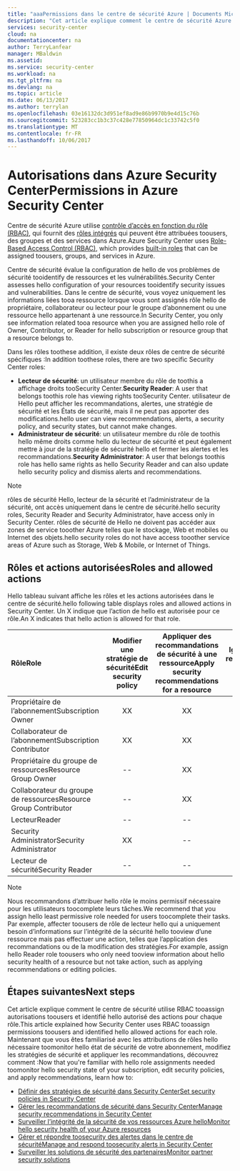 ```yaml
---
title: "aaaPermissions dans le centre de sécurité Azure | Documents Microsoft"
description: "Cet article explique comment le centre de sécurité Azure utilise en fonction du rôle l’accès contrôle tooassign autorisations toousers et identifie les hello autorisé des actions pour chaque rôle."
services: security-center
cloud: na
documentationcenter: na
author: TerryLanfear
manager: MBaldwin
ms.assetid: 
ms.service: security-center
ms.workload: na
ms.tgt_pltfrm: na
ms.devlang: na
ms.topic: article
ms.date: 06/13/2017
ms.author: terrylan
ms.openlocfilehash: 03e16132dc3d951ef8ad9e86b9970b9e4d15c76b
ms.sourcegitcommit: 523283cc1b3c37c428e77850964dc1c33742c5f0
ms.translationtype: MT
ms.contentlocale: fr-FR
ms.lasthandoff: 10/06/2017
---
```

# <a name="permissions-in-azure-security-center"></a><span data-ttu-id="f9659-103">Autorisations dans Azure Security Center</span><span class="sxs-lookup"><span data-stu-id="f9659-103">Permissions in Azure Security Center</span></span>

<span data-ttu-id="f9659-104">Centre de sécurité Azure utilise [contrôle d’accès en fonction du rôle (RBAC)](../active-directory/role-based-access-control-configure.md), qui fournit des [rôles intégrés](../active-directory/role-based-access-built-in-roles.md) qui peuvent être attribuées toousers, des groupes et des services dans Azure.</span><span class="sxs-lookup"><span data-stu-id="f9659-104">Azure Security Center uses [Role-Based Access Control (RBAC)](../active-directory/role-based-access-control-configure.md), which provides [built-in roles](../active-directory/role-based-access-built-in-roles.md) that can be assigned toousers, groups, and services in Azure.</span></span>

<span data-ttu-id="f9659-105">Centre de sécurité évalue la configuration de hello de vos problèmes de sécurité tooidentify de ressources et les vulnérabilités.</span><span class="sxs-lookup"><span data-stu-id="f9659-105">Security Center assesses hello configuration of your resources tooidentify security issues and vulnerabilities.</span></span> <span data-ttu-id="f9659-106">Dans le centre de sécurité, vous voyez uniquement les informations liées tooa ressource lorsque vous sont assignés rôle hello de propriétaire, collaborateur ou lecteur pour le groupe d’abonnement ou une ressource hello appartenant à une ressource.</span><span class="sxs-lookup"><span data-stu-id="f9659-106">In Security Center, you only see information related tooa resource when you are assigned hello role of Owner, Contributor, or Reader for hello subscription or resource group that a resource belongs to.</span></span>

<span data-ttu-id="f9659-107">Dans les rôles toothese addition, il existe deux rôles de centre de sécurité spécifiques :</span><span class="sxs-lookup"><span data-stu-id="f9659-107">In addition toothese roles, there are two specific Security Center roles:</span></span>

* <span data-ttu-id="f9659-108">**Lecteur de sécurité**: un utilisateur membre du rôle de toothis a affichage droits tooSecurity Center.</span><span class="sxs-lookup"><span data-stu-id="f9659-108">**Security Reader**: A user that belongs toothis role has viewing rights tooSecurity Center.</span></span> <span data-ttu-id="f9659-109">utilisateur de Hello peut afficher les recommandations, alertes, une stratégie de sécurité et les États de sécurité, mais il ne peut pas apporter des modifications.</span><span class="sxs-lookup"><span data-stu-id="f9659-109">hello user can view recommendations, alerts, a security policy, and security states, but cannot make changes.</span></span>
* <span data-ttu-id="f9659-110">**Administrateur de sécurité**: un utilisateur membre du rôle de toothis hello même droits comme hello du lecteur de sécurité et peut également mettre à jour de la stratégie de sécurité hello et fermer les alertes et les recommandations.</span><span class="sxs-lookup"><span data-stu-id="f9659-110">**Security Administrator**: A user that belongs toothis role has hello same rights as hello Security Reader and can also update hello security policy and dismiss alerts and recommendations.</span></span>

> [!NOTE]
> <span data-ttu-id="f9659-111">rôles de sécurité Hello, lecteur de la sécurité et l’administrateur de la sécurité, ont accès uniquement dans le centre de sécurité.</span><span class="sxs-lookup"><span data-stu-id="f9659-111">hello security roles, Security Reader and Security Administrator, have access only in Security Center.</span></span> <span data-ttu-id="f9659-112">rôles de sécurité de Hello ne doivent pas accéder aux zones de service tooother Azure telles que le stockage, Web et mobiles ou Internet des objets.</span><span class="sxs-lookup"><span data-stu-id="f9659-112">hello security roles do not have access tooother service areas of Azure such as Storage, Web & Mobile, or Internet of Things.</span></span>
>
>

## <a name="roles-and-allowed-actions"></a><span data-ttu-id="f9659-113">Rôles et actions autorisées</span><span class="sxs-lookup"><span data-stu-id="f9659-113">Roles and allowed actions</span></span>

<span data-ttu-id="f9659-114">Hello tableau suivant affiche les rôles et les actions autorisées dans le centre de sécurité.</span><span class="sxs-lookup"><span data-stu-id="f9659-114">hello following table displays roles and allowed actions in Security Center.</span></span> <span data-ttu-id="f9659-115">Un X indique que l’action de hello est autorisée pour ce rôle.</span><span class="sxs-lookup"><span data-stu-id="f9659-115">An X indicates that hello action is allowed for that role.</span></span>

| <span data-ttu-id="f9659-116">Rôle</span><span class="sxs-lookup"><span data-stu-id="f9659-116">Role</span></span> | <span data-ttu-id="f9659-117">Modifier une stratégie de sécurité</span><span class="sxs-lookup"><span data-stu-id="f9659-117">Edit security policy</span></span> | <span data-ttu-id="f9659-118">Appliquer des recommandations de sécurité à une ressource</span><span class="sxs-lookup"><span data-stu-id="f9659-118">Apply security recommendations for a resource</span></span> | <span data-ttu-id="f9659-119">Ignorer les alertes et les recommandations</span><span class="sxs-lookup"><span data-stu-id="f9659-119">Dismiss alerts and recommendations</span></span> | <span data-ttu-id="f9659-120">Afficher les alertes et les recommandations</span><span class="sxs-lookup"><span data-stu-id="f9659-120">View alerts and recommendations</span></span> |
|:--- |:---:|:---:|:---:|:---:|
| <span data-ttu-id="f9659-121">Propriétaire de l’abonnement</span><span class="sxs-lookup"><span data-stu-id="f9659-121">Subscription Owner</span></span> | <span data-ttu-id="f9659-122">X</span><span class="sxs-lookup"><span data-stu-id="f9659-122">X</span></span> | <span data-ttu-id="f9659-123">X</span><span class="sxs-lookup"><span data-stu-id="f9659-123">X</span></span> | <span data-ttu-id="f9659-124">X</span><span class="sxs-lookup"><span data-stu-id="f9659-124">X</span></span> | <span data-ttu-id="f9659-125">X</span><span class="sxs-lookup"><span data-stu-id="f9659-125">X</span></span> |
| <span data-ttu-id="f9659-126">Collaborateur de l’abonnement</span><span class="sxs-lookup"><span data-stu-id="f9659-126">Subscription Contributor</span></span> | <span data-ttu-id="f9659-127">X</span><span class="sxs-lookup"><span data-stu-id="f9659-127">X</span></span> | <span data-ttu-id="f9659-128">X</span><span class="sxs-lookup"><span data-stu-id="f9659-128">X</span></span> | <span data-ttu-id="f9659-129">X</span><span class="sxs-lookup"><span data-stu-id="f9659-129">X</span></span> | <span data-ttu-id="f9659-130">X</span><span class="sxs-lookup"><span data-stu-id="f9659-130">X</span></span> |
| <span data-ttu-id="f9659-131">Propriétaire du groupe de ressources</span><span class="sxs-lookup"><span data-stu-id="f9659-131">Resource Group Owner</span></span> | -- | <span data-ttu-id="f9659-132">X</span><span class="sxs-lookup"><span data-stu-id="f9659-132">X</span></span> | -- | <span data-ttu-id="f9659-133">X</span><span class="sxs-lookup"><span data-stu-id="f9659-133">X</span></span> |
| <span data-ttu-id="f9659-134">Collaborateur du groupe de ressources</span><span class="sxs-lookup"><span data-stu-id="f9659-134">Resource Group Contributor</span></span> | -- | <span data-ttu-id="f9659-135">X</span><span class="sxs-lookup"><span data-stu-id="f9659-135">X</span></span> | -- | <span data-ttu-id="f9659-136">X</span><span class="sxs-lookup"><span data-stu-id="f9659-136">X</span></span> |
| <span data-ttu-id="f9659-137">Lecteur</span><span class="sxs-lookup"><span data-stu-id="f9659-137">Reader</span></span> | -- | -- | -- | <span data-ttu-id="f9659-138">X</span><span class="sxs-lookup"><span data-stu-id="f9659-138">X</span></span> |
| <span data-ttu-id="f9659-139">Security Administrator</span><span class="sxs-lookup"><span data-stu-id="f9659-139">Security Administrator</span></span> | <span data-ttu-id="f9659-140">X</span><span class="sxs-lookup"><span data-stu-id="f9659-140">X</span></span> | -- | <span data-ttu-id="f9659-141">X</span><span class="sxs-lookup"><span data-stu-id="f9659-141">X</span></span> | <span data-ttu-id="f9659-142">X</span><span class="sxs-lookup"><span data-stu-id="f9659-142">X</span></span> |
| <span data-ttu-id="f9659-143">Lecteur de sécurité</span><span class="sxs-lookup"><span data-stu-id="f9659-143">Security Reader</span></span> | -- | -- | -- | <span data-ttu-id="f9659-144">X</span><span class="sxs-lookup"><span data-stu-id="f9659-144">X</span></span> |

> [!NOTE]
> <span data-ttu-id="f9659-145">Nous recommandons d’attribuer hello rôle le moins permissif nécessaire pour les utilisateurs toocomplete leurs tâches.</span><span class="sxs-lookup"><span data-stu-id="f9659-145">We recommend that you assign hello least permissive role needed for users toocomplete their tasks.</span></span> <span data-ttu-id="f9659-146">Par exemple, affecter toousers de rôle de lecteur hello qui a uniquement besoin d’informations sur l’intégrité de la sécurité hello tooview d’une ressource mais pas effectuer une action, telles que l’application des recommandations ou de la modification des stratégies.</span><span class="sxs-lookup"><span data-stu-id="f9659-146">For example, assign hello Reader role toousers who only need tooview information about hello security health of a resource but not take action, such as applying recommendations or editing policies.</span></span>
>
>

## <a name="next-steps"></a><span data-ttu-id="f9659-147">Étapes suivantes</span><span class="sxs-lookup"><span data-stu-id="f9659-147">Next steps</span></span>
<span data-ttu-id="f9659-148">Cet article explique comment le centre de sécurité utilise RBAC tooassign autorisations toousers et identifié hello autorisé des actions pour chaque rôle.</span><span class="sxs-lookup"><span data-stu-id="f9659-148">This article explained how Security Center uses RBAC tooassign permissions toousers and identified hello allowed actions for each role.</span></span> <span data-ttu-id="f9659-149">Maintenant que vous êtes familiarisé avec les attributions de rôles hello nécessaire toomonitor hello état de sécurité de votre abonnement, modifiez les stratégies de sécurité et appliquer les recommandations, découvrez comment :</span><span class="sxs-lookup"><span data-stu-id="f9659-149">Now that you're familiar with hello role assignments needed toomonitor hello security state of your subscription, edit security policies, and apply recommendations, learn how to:</span></span>

- [<span data-ttu-id="f9659-150">Définir des stratégies de sécurité dans Security Center</span><span class="sxs-lookup"><span data-stu-id="f9659-150">Set security policies in Security Center</span></span>](security-center-policies.md)
- [<span data-ttu-id="f9659-151">Gérer les recommandations de sécurité dans Security Center</span><span class="sxs-lookup"><span data-stu-id="f9659-151">Manage security recommendations in Security Center</span></span>](security-center-recommendations.md)
- [<span data-ttu-id="f9659-152">Surveiller l’intégrité de la sécurité de vos ressources Azure hello</span><span class="sxs-lookup"><span data-stu-id="f9659-152">Monitor hello security health of your Azure resources</span></span>](security-center-monitoring.md)
- [<span data-ttu-id="f9659-153">Gérer et répondre toosecurity des alertes dans le centre de sécurité</span><span class="sxs-lookup"><span data-stu-id="f9659-153">Manage and respond toosecurity alerts in Security Center</span></span>](security-center-managing-and-responding-alerts.md)
- [<span data-ttu-id="f9659-154">Surveiller les solutions de sécurité des partenaires</span><span class="sxs-lookup"><span data-stu-id="f9659-154">Monitor partner security solutions</span></span>](security-center-partner-solutions.md)
